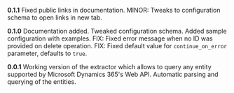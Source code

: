 **0.1.1**
Fixed public links in documentation.
MINOR: Tweaks to configuration schema to open links in new tab.

**0.1.0**
Documentation added.
Tweaked configuration schema.
Added sample configuration with examples.
FIX: Fixed error message when no ID was provided on delete operation.
FIX: Fixed default value for `continue_on_error` parameter, defaults to `true`.

**0.0.1**
Working version of the extractor which allows to query any entity supported by Microsoft Dynamics 365's Web API.
Automatic parsing and querying of the entities.